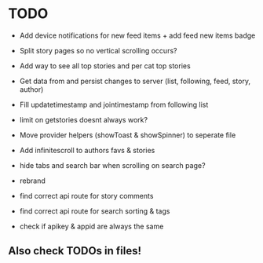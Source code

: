 # TODO

 - Add device notifications for new feed items + add feed new items badge
 - Split story pages so no vertical scrolling occurs?
 - Add way to see all top stories and per cat top stories
 - Get data from and persist changes to server (list, following, feed, story, author)
 - Fill updatetimestamp and jointimestamp from following list
 - limit on getstories doesnt always work?

 - Move provider helpers (showToast & showSpinner) to seperate file
 - Add infinitescroll to authors favs & stories
 - hide tabs and search bar when scrolling on search page?
 - rebrand

 - find correct api route for story comments
 - find correct api route for search sorting & tags
 - check if apikey & appid are always the same

## Also check TODOs in files!